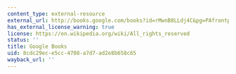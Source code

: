 ```yaml
---
content_type: external-resource
external_url: http://books.google.com/books?id=rMwnB8LLdj4C&pg=PAfrontpage#v=onepage
has_external_license_warning: true
license: https://en.wikipedia.org/wiki/All_rights_reserved
status: ''
title: Google Books
uid: 8cdc29ec-e5cc-4708-a7d7-ad2e8b658c65
wayback_url: ''
---
```

